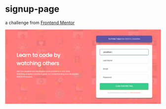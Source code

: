 # signup-page

a challenge from [Frontend Mentor](https://www.frontendmentor.io)

![Signup page](/src/assets/images/screenshot.png?raw=true)
